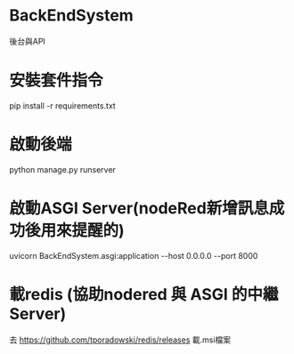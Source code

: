 # BackEndSystem
後台與API

# 安裝套件指令
pip install -r requirements.txt

# 啟動後端
python manage.py runserver

# 啟動ASGI Server(nodeRed新增訊息成功後用來提醒的)
uvicorn BackEndSystem.asgi:application --host 0.0.0.0 --port 8000

# 載redis (協助nodered 與 ASGI 的中繼Server)
去 https://github.com/tporadowski/redis/releases 載.msi檔案